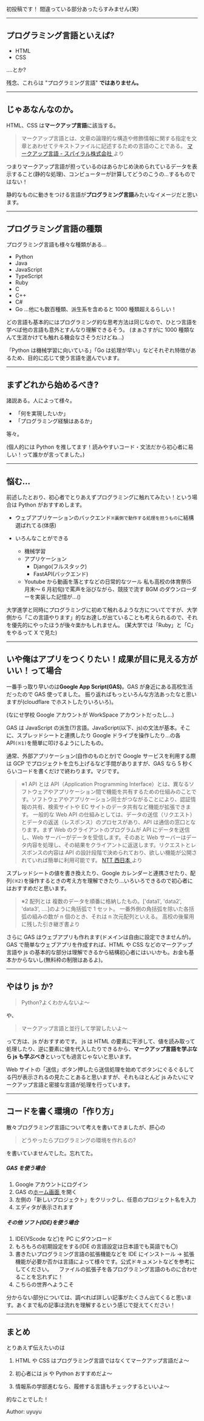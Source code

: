 初投稿です！
間違っている部分あったらすみません(笑)

---

## プログラミング言語といえば?

-   HTML
-   CSS

....とか?

残念、これらは "プログラミング言語" **ではありません。**

---

## じゃあなんなのか。

HTML、CSS は**マークアップ言語**に該当する。

> マークアップ言語とは、文章の論理的な構造や修飾情報に関する指定を文章とあわせてテキストファイルに記述するための言語のことである。
> [マークアップ言語 - スパイラル株式会社 ](https://www.spiral-platform.co.jp/article/word/markup/)より

つまりマークアップ言語が担っているのはあらかじめ決められているデータを表示すること(静的な処理)、コンピューターが計算してどうのこうの...するものではない！

静的なものに動きをつける言語が**プログラミング言語**みたいなイメージだと思います。

---

## プログラミング言語の種類

プログラミング言語も様々な種類がある...

-   Python
-   Java
-   JavaScript
-   TypeScript
-   Ruby
-   C
-   C++
-   C#
-   Go
    ...他にも数百種類、派生系を含めると 1000 種類超えるらしい！

どの言語も基本的にはプログラミング的な思考方法は同じなので、ひとつ言語を学べば他の言語も意外とすんなり理解できるそう。
(まぁさすがに 1000 種類なんて生涯かけても触れる機会なさそうだけどね...)

「Python は機械学習に向いている」「Go は処理が早い」などそれぞれ特徴があるため、目的に応じて使う言語を選んでいます。

---

## まずどれから始めるべき?

諸説ある。人によって様々。

-   「何を実現したいか」
-   「プログラミング経験はあるか」

等々。

(個人的には Python を推してます！読みやすいコード・文法だから初心者に易しい！って誰かが言ってました。)

---

## 悩む...

前述したとおり、初心者でとりあえずプログラミングに触れてみたい！という場合は Python がおすすめします。

-   ウェブアプリケーションのバックエンド`※裏側で動作する処理を担うもの`に結構選ばれてる(体感)

-   いろんなことができる

    -   機械学習
    -   アプリケーション
        -   Django(フルスタック)
        -   FastAPI(バックエンド)
    -   Youtube から動画を落とすなどの日常的なツール
        私も高校の体育祭(5 月末～ 6 月初旬)で罵声を浴びながら、競技で流す BGM のダウンローダーを実装した記憶が...()

大学進学と同時にプログラミングに初めて触れるような方についてですが、大学側から「この言語やります」的なお達しが出ていることも考えられるので、それを優先的にやったほうが後々楽かもしれません。
(某大学では「Ruby」と「C」をやるって X で見た)

---

## いや俺はアプリをつくりたい！成果が目に見える方がいい！って場合

一番手っ取り早いのは**Google App Script(GAS)**。GAS が身近にある高校生活だったので GAS 使ってました。
振り返ればもっといろんな方法あったなと思いますが(cloudflare でホストしたりいろいろ)。

(なにせ学校 Google アカウントが WorkSpace アカウントだったし...)

GAS は JavaScript の派生(?)言語。JavaScript(以下、js)の文法が基本。そこに、スプレッドシートと連携したり Google ドライブを操作したり...の各 API`(※1)`を簡単に叩けるようにしたもの。

通常、外部アプリケーション(自作のものとか)で Google サービスを利用する際は GCP でプロジェクトを立ち上げるなど手間がありますが、GAS なら 5 秒くらいコードを書くだけで終わります。マジです。

> ※1 API とは
> API（Application Programming Interface）とは、異なるソフトウェアやアプリケーション間で機能を共有するための仕組みのことです。ソフトウェアやアプリケーション同士がつながることにより、認証情報の共有、検索サイトや EC サイトのデータ共有など機能が拡張できます。
> 一般的な Web API の仕組みとしては、データの送信（リクエスト）とデータの返送（レスポンス）のプロセスがあり、API は通信の窓口となります。まず Web のクライアントのプログラムが API にデータを送信し、Web サーバーがデータを受信します。そのあと Web サーバーはデータ内容を処理し、その結果をクライアントに返送します。リクエストとレスポンスの内容は API の設計段階で決められており、欲しい機能が公開されていれば簡単に利用可能です。
> [NTT 西日本 ](https://www.ntt-west.co.jp/business/glossary/words-00056.html)より

スプレッドシートの値を書き換えたり、Google カレンダーと連携させたり、配列`(※2)`を操作するときの考え方を理解できたり...いろいろできるので初心者にはおすすめだと思います。

> ※2 配列とは
> 複数のデータを順番に格納したもの。['data1', 'data2', 'data3', ....]のように角括弧で 1 セット。
> 一番外側の角括弧を除いた各括弧の組みの数が n 個のとき、それは n 次元配列といえる。
> 高校の後輩用に残した引き継ぎ書より

さらに GAS はウェブアプリも作れます(ドメインは自由に設定できませんが)。
GAS で簡単なウェブアプリを作成すれば、HTML や CSS などのマークアップ言語や js の基本的な部分は理解できるから結構初心者にはいいかも。お金も基本かからないし(無料枠の制限はあるよ)。

---

## やはり js か?

> Python?よくわかんないよ～

や、

> マークアップ言語と並行して学習したいよ～

って方は、js がおすすめです。
js は HTML の要素に干渉して、値を読み取って処理したり、逆に要素に値を代入したりできるから、**マークアップ言語を学ぶなら js も学ぶべき**といっても過言じゃないと思います。

Web サイトの「送信」ボタン押したら送信処理を始めてボタンにぐるぐるしてる円が表示されるの見たことあると思いますが、それもほとんど js みたいにマークアップ言語と密接な言語が処理を行っています。

---

## コードを書く環境の「作り方」

散々プログラミング言語について考えを書いてきましたが、肝心の

> どうやったらプログラミングの環境を作れるの?

を書いていませんでした。忘れてた。

##### GAS を使う場合

1. Google アカウントにログイン
2. GAS の[ホーム画面 ](https://script.google.com/home)を開く
3. 左側の「新しいプロジェクト」をクリックし、任意のプロジェクト名を入力
4. エディタが表示されます

##### その他 ソフト(IDE)を使う場合

1. IDE(VScode など)を PC にダウンロード
2. もろもろの初期設定をする(IDE の言語設定は日本語でも英語でも〇)
3. 書きたいプログラミング言語の拡張機能などを IDE にインストール
   → 拡張機能が必要か否かは言語によって様々です。公式ドキュメントなどを参考にしてください。
   　ファイルの拡張子を各プログラミング言語のものに合わせることを忘れずに！
4. こちらの世界へようこそ

分からない部分については、調べれば詳しい記事がたくさん出てくると思います。あくまで私の記事は流れを理解するという感じで捉えてください！

---

## まとめ

とりあえず伝えたいのは

1. HTML や CSS はプログラミング言語ではなくてマークアップ言語だよ～

2. 初心者には js や Python おすすめだよ～

3. 情報系の学部進むなら、履修する言語もチェックするといいよ～

的なことでした！

Author: uyuyu
